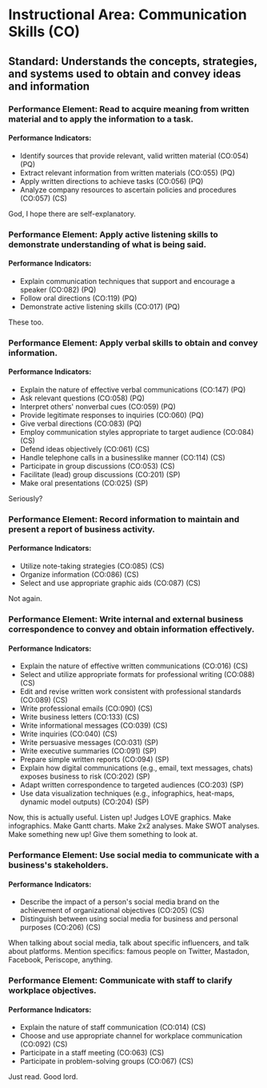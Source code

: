 # Instructional Area: Communication Skills (CO)

## Standard: Understands the concepts, strategies, and systems used to obtain and convey ideas and information

### Performance Element: Read to acquire meaning from written material and to apply the information to a task.

#### Performance Indicators:

* Identify sources that provide relevant, valid written material (CO:054) (PQ)
* Extract relevant information from written materials (CO:055) (PQ)
* Apply written directions to achieve tasks (CO:056) (PQ)
* Analyze company resources to ascertain policies and procedures (CO:057) (CS)

God, I hope there are self-explanatory.

### Performance Element: Apply active listening skills to demonstrate understanding of what is being said.

#### Performance Indicators:

* Explain communication techniques that support and encourage a speaker (CO:082) (PQ)
* Follow oral directions (CO:119) (PQ)
* Demonstrate active listening skills (CO:017) (PQ)

These too.

### Performance Element: Apply verbal skills to obtain and convey information.

#### Performance Indicators:

* Explain the nature of effective verbal communications (CO:147) (PQ)
* Ask relevant questions (CO:058) (PQ)
* Interpret others' nonverbal cues (CO:059) (PQ)
* Provide legitimate responses to inquiries (CO:060) (PQ)
* Give verbal directions (CO:083) (PQ)
* Employ communication styles appropriate to target audience (CO:084) (CS)
* Defend ideas objectively (CO:061) (CS)
* Handle telephone calls in a businesslike manner (CO:114) (CS)
* Participate in group discussions (CO:053) (CS)
* Facilitate (lead) group discussions (CO:201) (SP)
* Make oral presentations (CO:025) (SP)

Seriously?

### Performance Element: Record information to maintain and present a report of business activity.

#### Performance Indicators:

* Utilize note-taking strategies (CO:085) (CS)
* Organize information (CO:086) (CS)
* Select and use appropriate graphic aids (CO:087) (CS)

Not again.

### Performance Element: Write internal and external business correspondence to convey and obtain information effectively.

#### Performance Indicators:

* Explain the nature of effective written communications (CO:016) (CS)
* Select and utilize appropriate formats for professional writing (CO:088) (CS)
* Edit and revise written work consistent with professional standards (CO:089) (CS)
* Write professional emails (CO:090) (CS)
* Write business letters (CO:133) (CS)
* Write informational messages (CO:039) (CS)
* Write inquiries (CO:040) (CS)
* Write persuasive messages (CO:031) (SP)
* Write executive summaries (CO:091) (SP)
* Prepare simple written reports (CO:094) (SP)
* Explain how digital communications (e.g., email, text messages, chats) exposes business to risk (CO:202) (SP)
* Adapt written correspondence to targeted audiences (CO:203) (SP)
* Use data visualization techniques (e.g., infographics, heat-maps, dynamic model outputs) (CO:204) (SP)

Now, this is actually useful. Listen up! Judges LOVE graphics. Make infographics. Make Gantt charts. Make 2x2 analyses. Make SWOT analyses. Make something new up! Give them something to look at.

### Performance Element: Use social media to communicate with a business's stakeholders.

#### Performance Indicators:

* Describe the impact of a person's social media brand on the achievement of organizational objectives (CO:205) (CS)
* Distinguish between using social media for business and personal purposes (CO:206) (CS)

When talking about social media, talk about specific influencers, and talk about platforms. Mention specifics: famous people on Twitter, Mastadon, Facebook, Periscope, anything.

### Performance Element: Communicate with staff to clarify workplace objectives.

#### Performance Indicators:

* Explain the nature of staff communication (CO:014) (CS)
* Choose and use appropriate channel for workplace communication (CO:092) (CS)
* Participate in a staff meeting (CO:063) (CS)
* Participate in problem-solving groups (CO:067) (CS)

Just read. Good lord.

